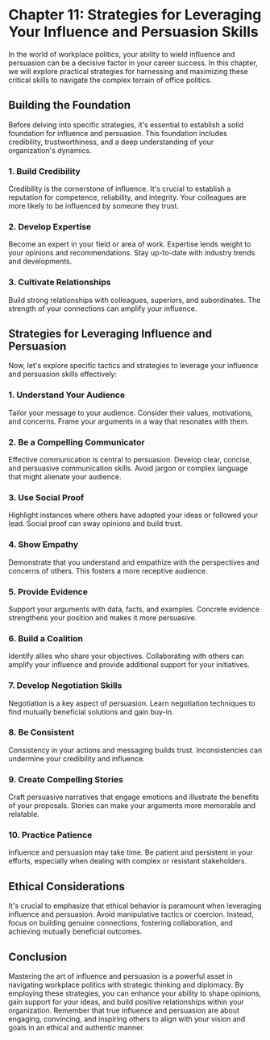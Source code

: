 Chapter 11: Strategies for Leveraging Your Influence and Persuasion Skills
==========================================================================

In the world of workplace politics, your ability to wield influence and persuasion can be a decisive factor in your career success. In this chapter, we will explore practical strategies for harnessing and maximizing these critical skills to navigate the complex terrain of office politics.

Building the Foundation
-----------------------

Before delving into specific strategies, it's essential to establish a solid foundation for influence and persuasion. This foundation includes credibility, trustworthiness, and a deep understanding of your organization's dynamics.

### **1. Build Credibility**

Credibility is the cornerstone of influence. It's crucial to establish a reputation for competence, reliability, and integrity. Your colleagues are more likely to be influenced by someone they trust.

### **2. Develop Expertise**

Become an expert in your field or area of work. Expertise lends weight to your opinions and recommendations. Stay up-to-date with industry trends and developments.

### **3. Cultivate Relationships**

Build strong relationships with colleagues, superiors, and subordinates. The strength of your connections can amplify your influence.

Strategies for Leveraging Influence and Persuasion
--------------------------------------------------

Now, let's explore specific tactics and strategies to leverage your influence and persuasion skills effectively:

### **1. Understand Your Audience**

Tailor your message to your audience. Consider their values, motivations, and concerns. Frame your arguments in a way that resonates with them.

### **2. Be a Compelling Communicator**

Effective communication is central to persuasion. Develop clear, concise, and persuasive communication skills. Avoid jargon or complex language that might alienate your audience.

### **3. Use Social Proof**

Highlight instances where others have adopted your ideas or followed your lead. Social proof can sway opinions and build trust.

### **4. Show Empathy**

Demonstrate that you understand and empathize with the perspectives and concerns of others. This fosters a more receptive audience.

### **5. Provide Evidence**

Support your arguments with data, facts, and examples. Concrete evidence strengthens your position and makes it more persuasive.

### **6. Build a Coalition**

Identify allies who share your objectives. Collaborating with others can amplify your influence and provide additional support for your initiatives.

### **7. Develop Negotiation Skills**

Negotiation is a key aspect of persuasion. Learn negotiation techniques to find mutually beneficial solutions and gain buy-in.

### **8. Be Consistent**

Consistency in your actions and messaging builds trust. Inconsistencies can undermine your credibility and influence.

### **9. Create Compelling Stories**

Craft persuasive narratives that engage emotions and illustrate the benefits of your proposals. Stories can make your arguments more memorable and relatable.

### **10. Practice Patience**

Influence and persuasion may take time. Be patient and persistent in your efforts, especially when dealing with complex or resistant stakeholders.

Ethical Considerations
----------------------

It's crucial to emphasize that ethical behavior is paramount when leveraging influence and persuasion. Avoid manipulative tactics or coercion. Instead, focus on building genuine connections, fostering collaboration, and achieving mutually beneficial outcomes.

Conclusion
----------

Mastering the art of influence and persuasion is a powerful asset in navigating workplace politics with strategic thinking and diplomacy. By employing these strategies, you can enhance your ability to shape opinions, gain support for your ideas, and build positive relationships within your organization. Remember that true influence and persuasion are about engaging, convincing, and inspiring others to align with your vision and goals in an ethical and authentic manner.
